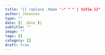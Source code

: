 ```yaml
---
title: "{{ replace .Name "-" " " | title }}"
author: Johannes
type: ""
date: {{ .Date }}
subtitle: ""
image: ""
tags: []
category: []
draft: true
---
```

